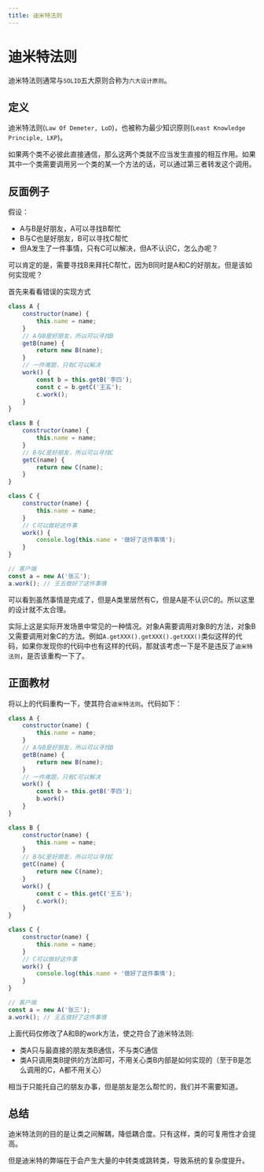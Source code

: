 ```yaml
---
title: 迪米特法则
---
```


# 迪米特法则

迪米特法则通常与`SOLID`五大原则合称为`六大设计原则`。

## 定义

迪米特法则(`Law Of Demeter, LoD`)，也被称为最少知识原则(`Least Knowledge Principle, LKP`)。

如果两个类不必彼此直接通信，那么这两个类就不应当发生直接的相互作用。如果其中一个类需要调用另一个类的某一个方法的话，可以通过第三者转发这个调用。

## 反面例子

假设：

* A与B是好朋友，A可以寻找B帮忙
* B与C也是好朋友，B可以寻找C帮忙
* 但A发生了一件事情，只有C可以解决，但A不认识C，怎么办呢？

可以肯定的是，需要寻找B来拜托C帮忙，因为B同时是A和C的好朋友。但是该如何实现呢？

首先来看看错误的实现方式

```js
class A {
    constructor(name) {
        this.name = name;
    }
    // A与B是好朋友，所以可以寻找B
    getB(name) {
        return new B(name);
    }
    // 一件难题，只有C可以解决
    work() {
        const b = this.getB('李四');
        const c = b.getC('王五');
        c.work();
    }
}

class B {
    constructor(name) {
        this.name = name;
    }
    // B与C是好朋友，所以可以寻找C
    getC(name) {
        return new C(name);
    }
}

class C {
    constructor(name) {
        this.name = name;
    }
    // C可以做好这件事
    work() {
        console.log(this.name + '做好了这件事情');
    }
}

// 客户端
const a = new A('张三');
a.work(); // 王五做好了这件事情
```

可以看到虽然事情是完成了，但是A类里居然有C，但是A是不认识C的。所以这里的设计就不太合理。

实际上这是实际开发场景中常见的一种情况。对象A需要调用对象B的方法，对象B又需要调用对象C的方法。例如`A.getXXX().getXXX().getXXX()`类似这样的代码，如果你发现你的代码中也有这样的代码，那就该考虑一下是不是违反了`迪米特法则`，是否该重构一下了。



## 正面教材

将以上的代码重构一下，使其符合`迪米特法则`。代码如下：

```js
class A {
    constructor(name) {
        this.name = name;
    }
    // A与B是好朋友，所以可以寻找B
    getB(name) {
        return new B(name);
    }
    // 一件难题，只有C可以解决
    work() {
        const b = this.getB('李四');
        b.work()
    }
}

class B {
    constructor(name) {
        this.name = name;
    }
    // B与C是好朋友，所以可以寻找C
    getC(name) {
        return new C(name);
    }
    work() {
        const c = this.getC('王五');
        c.work();
    }
}

class C {
    constructor(name) {
        this.name = name;
    }
    // C可以做好这件事
    work() {
        console.log(this.name + '做好了这件事情');
    }
}

// 客户端
const a = new A('张三');
a.work(); // 王五做好了这件事情
```

上面代码仅修改了A和B的work方法，使之符合了迪米特法则:

* 类A只与最直接的朋友类B通信，不与类C通信
* 类A只调用类B提供的方法即可，不用关心类B内部是如何实现的（至于B是怎么调用的C，A都不用关心）

相当于只能托自己的朋友办事，但是朋友是怎么帮忙的，我们并不需要知道。

## 总结

迪米特法则的目的是让类之间解耦，降低耦合度。只有这样，类的可复用性才会提高。

但是迪米特的弊端在于会产生大量的中转类或跳转类，导致系统的复杂度提升。